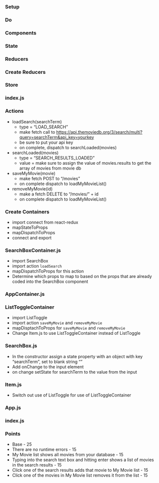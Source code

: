 
### Setup
<!-- * Get your api key from the themoviedb.org
* Fork, Clone, yarn install, yarn start -->

### Do

### Components
<!-- * Create functional components as defined by comments such as  {/*  <Navigation>   */}
* Import and use components in App.js
* Navigation.js
* UserProfile.js -->

### State
<!-- * In state.js file
* Create our state object with properties
    * searchResults: []
    * myMovieList: []
* export state object -->

### Reducers
<!-- * In reducers/index.js
* Create reducers functions for all state
* Parameters - state, action
* Remember default value
* Import combineReducers from redux
* Combine reducers and export -->

### Create Reducers
<!-- * myMovieList
    * Look for the action “MY_MOVIE_LIST_LOADED”
    * return the value
* searchResults
    * Look for the action “SEARCH_RESULTS_LOADED”
    * return the value -->

### Store
<!-- * Create our standard store.js file
* Use redux-thunk middleware
* Import reducers
* create store and export -->

### index.js
<!-- * import Provider and wrap App
* import store and assign to store prop -->

### Actions
<!-- * remember to export your actions -->
<!-- * loadMyMovieList()
    * type = “LOAD_MY_MOVIE_LIST”
    * make fetch call to “/movies”
    * on complete, dispatch to myMovieListLoaded(movies)
* myMovieListLoaded(movies)
    * type = “MY_MOVIE_LIST_LOADED”
    * value = movies -->
* loadSearch(searchTerm)
    * type = “LOAD_SEARCH”
    * make fetch call to https://api.themoviedb.org/3/search/multi?query=searchTerm&api_key=yourkey
    * be sure to put your api key
    * on complete, dispatch to searchLoaded(movies)
* searchLoaded(movies)
    * type = “SEARCH_RESULTS_LOADED”
    * value = make sure to assign the value of movies.results to get the array of movies from movie db
* saveMyMovie(movie)
    * make fetch POST to “/movies”
    * on complete dispatch to loadMyMovieList()
* removeMyMovie(id)
    * make a fetch DELETE to “/movies/” + id
    * on complete dispatch to loadMyMovieList()


### Create Containers
* import connect from react-redux
* mapStateToProps
* mapDispatchToProps
* connect and export

### SearchBoxContainer.js
* import SearchBox
* import action `loadSearch`
* mapDispatchToProps for this action
* Determine which props to map to based on the props that are already coded into the SearchBox component

### AppContainer.js
<!-- * import App
* import action `loadMyMovieList`
* mapStateToProps for props `searchResults` and `myMovieList` to state of the same name
* mapDispatchToProps for `loadMyMovieList` -->

### ListToggleContainer
* import ListToggle
* import action `saveMyMovie` and `removeMyMovie`
* mapDisptachToProps for `saveMyMovie` and `removeMyMovie`
* Change Item.js to use ListToggleContainer instead of ListToggle

### SearchBox.js
* In the constructor assign a state property with an object with key “searchTerm”, set to blank string “”
* Add onChange to the input element
* on change setState for searchTerm to the value from the input

### Item.js
* Switch out use of ListToggle for use of ListToggleContainer

### App.js
<!-- * Add componentDidMount method and call loadMyMovieList in here.
* Switch out use of SearchBox for use of SearchBoxContainer
* Add PropTypes for searchResults and myMovieList -->

### index.js
<!-- * Switch out use of App for AppContainer -->

### Points
* Base - 25
* There are no runtime errors - 15
* My Movie list shows all movies from your database - 15
* Typing into the search text box and hitting enter shows a list of movies in the search results - 15
* Click one of the search results adds that movie to My Movie list - 15
* Click one of the movies in My Movie list removes it from the list - 15
